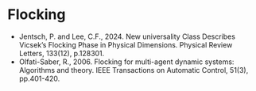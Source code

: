 # Flocking

* Jentsch, P. and Lee, C.F., 2024. New universality Class Describes Vicsek’s Flocking Phase in Physical Dimensions. Physical Review Letters, 133(12), p.128301.
* Olfati-Saber, R., 2006. Flocking for multi-agent dynamic systems: Algorithms and theory. IEEE Transactions on Automatic Control, 51(3), pp.401-420.
